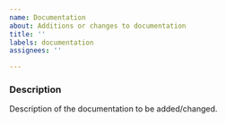 ```yaml
---
name: Documentation
about: Additions or changes to documentation
title: ''
labels: documentation
assignees: ''

---
```


### Description
Description of the documentation to be added/changed.

